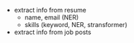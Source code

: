
- extract info from resume
    - name, email (NER)
    - skills (keyword, NER, stransformer)
- extract info from job posts